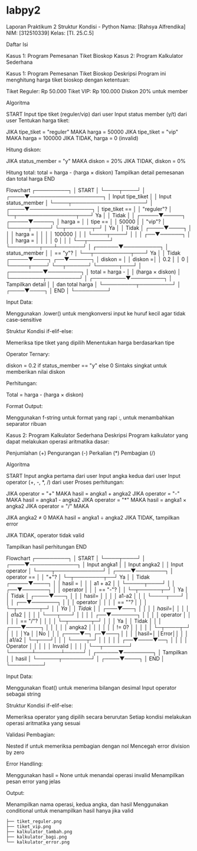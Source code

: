 # labpy2
Laporan Praktikum 2
Struktur Kondisi - Python
Nama: [Rahsya Alfrendika]
NIM: [312510339]
Kelas: [TI. 25.C.5]

Daftar Isi

Kasus 1: Program Pemesanan Tiket Bioskop
Kasus 2: Program Kalkulator Sederhana


Kasus 1: Program Pemesanan Tiket Bioskop
Deskripsi
Program ini menghitung harga tiket bioskop dengan ketentuan:

Tiket Reguler: Rp 50.000
Tiket VIP: Rp 100.000
Diskon 20% untuk member

Algoritma

START
Input tipe tiket (reguler/vip) dari user
Input status member (y/t) dari user
Tentukan harga tiket:

JIKA tipe_tiket = "reguler" MAKA harga = 50000
JIKA tipe_tiket = "vip" MAKA harga = 100000
JIKA TIDAK, harga = 0 (invalid)


Hitung diskon:

JIKA status_member = "y" MAKA diskon = 20%
JIKA TIDAK, diskon = 0%


Hitung total: total = harga - (harga × diskon)
Tampilkan detail pemesanan dan total harga
END

Flowchart
        ┌─────────┐
        │  START  │
        └────┬────┘
             │
        ┌────▼────────────────────┐
        │ Input tipe_tiket        │
        │ Input status_member     │
        └────┬────────────────────┘
             │
        ┌────▼─────────────────┐
        │ tipe_tiket ==        │
        │ "reguler"?           │
        └─┬────────────────┬───┘
      Ya  │                │ Tidak
          │                │
    ┌─────▼─────┐    ┌─────▼─────┐
    │ harga =   │    │ tipe ==   │
    │ 50000     │    │ "vip"?    │
    └─────┬─────┘    └─┬───────┬─┘
          │         Ya │       │ Tidak
          │       ┌────▼────┐  │
          │       │ harga = │  │
          │       │ 100000  │  │
          │       └────┬────┘  │
          │            │    ┌──▼──────┐
          │            │    │ harga = │
          │            │    │ 0       │
          │            │    └──┬──────┘
          └────────┬───┴───────┘
                   │
            ┌──────▼──────────┐
            │ status_member   │
            │ == "y"?         │
            └──┬──────────┬───┘
           Ya  │          │ Tidak
         ┌─────▼────┐  ┌──▼──────┐
         │ diskon = │  │ diskon =│
         │ 0.2      │  │ 0       │
         └─────┬────┘  └──┬──────┘
               └──────┬───┘
                      │
            ┌─────────▼─────────┐
            │ total = harga -   │
            │ (harga × diskon)  │
            └─────────┬─────────┘
                      │
            ┌─────────▼─────────┐
            │ Tampilkan detail  │
            │ dan total harga   │
            └─────────┬─────────┘
                      │
                 ┌────▼────┐
                 │   END   │
                 └─────────┘

Input Data:

Menggunakan .lower() untuk mengkonversi input ke huruf kecil agar tidak case-sensitive


Struktur Kondisi if-elif-else:

Memeriksa tipe tiket yang dipilih
Menentukan harga berdasarkan tipe


Operator Ternary:

diskon = 0.2 if status_member == "y" else 0
Sintaks singkat untuk memberikan nilai diskon


Perhitungan:

Total = harga - (harga × diskon)


Format Output:

Menggunakan f-string untuk format yang rapi
:, untuk menambahkan separator ribuan




Kasus 2: Program Kalkulator Sederhana
Deskripsi
Program kalkulator yang dapat melakukan operasi aritmatika dasar:

Penjumlahan (+)
Pengurangan (-)
Perkalian (*)
Pembagian (/)

Algoritma

START
Input angka pertama dari user
Input angka kedua dari user
Input operator (+, -, *, /) dari user
Proses perhitungan:

JIKA operator = "+" MAKA hasil = angka1 + angka2
JIKA operator = "-" MAKA hasil = angka1 - angka2
JIKA operator = "*" MAKA hasil = angka1 × angka2
JIKA operator = "/" MAKA

JIKA angka2 ≠ 0 MAKA hasil = angka1 ÷ angka2
JIKA TIDAK, tampilkan error


JIKA TIDAK, operator tidak valid


Tampilkan hasil perhitungan
END

Flowchart
        ┌─────────┐
        │  START  │
        └────┬────┘
             │
        ┌────▼─────────────┐
        │ Input angka1     │
        │ Input angka2     │
        │ Input operator   │
        └────┬─────────────┘
             │
        ┌────▼────────┐
        │ operator == │
        │ "+"?        │
        └─┬────────┬──┘
      Ya  │        │ Tidak
    ┌─────▼────┐  │
    │ hasil =  │  │
    │ a1 + a2  │  │
    └─────┬────┘  │
          │    ┌──▼───────┐
          │    │ operator │
          │    │ == "-"?  │
          │    └─┬──────┬─┘
          │   Ya │      │ Tidak
          │ ┌────▼───┐  │
          │ │ hasil= │  │
          │ │ a1-a2  │  │
          │ └────┬───┘  │
          │      │   ┌──▼───────┐
          │      │   │ operator │
          │      │   │ == "*"?  │
          │      │   └─┬──────┬─┘
          │      │  Ya │      │ Tidak
          │      │ ┌───▼───┐  │
          │      │ │ hasil=│  │
          │      │ │ a1*a2 │  │
          │      │ └───┬───┘  │
          │      │     │   ┌──▼───────┐
          │      │     │   │ operator │
          │      │     │   │ == "/"?  │
          │      │     │   └─┬──────┬─┘
          │      │     │  Ya │      │ Tidak
          │      │     │ ┌───▼────┐ │
          │      │     │ │ angka2 │ │
          │      │     │ │ != 0?  │ │
          │      │     │ └─┬────┬─┘ │
          │      │     │Ya │    │No │
          │      │  ┌────▼─┐ ┌─▼───┐│
          │      │  │hasil=│ │Error││
          │      │  │a1/a2 │ └─┬───┘│
          │      │  └────┬─┘   │    │
          │      │       │  ┌──▼────▼──┐
          │      │       │  │ Operator │
          │      │       │  │ Invalid  │
          │      │       │  └──┬───────┘
          └──────┴───────┴─────┘
                 │
          ┌──────▼────────┐
          │ Tampilkan     │
          │ hasil         │
          └──────┬────────┘
                 │
            ┌────▼────┐
            │   END   │
            └─────────┘

Input Data:

Menggunakan float() untuk menerima bilangan desimal
Input operator sebagai string


Struktur Kondisi if-elif-else:

Memeriksa operator yang dipilih secara berurutan
Setiap kondisi melakukan operasi aritmatika yang sesuai


Validasi Pembagian:

Nested if untuk memeriksa pembagian dengan nol
Mencegah error division by zero


Error Handling:

Menggunakan hasil = None untuk menandai operasi invalid
Menampilkan pesan error yang jelas


Output:

Menampilkan nama operasi, kedua angka, dan hasil
Menggunakan conditional untuk menampilkan hasil hanya jika valid


    ├── tiket_reguler.png
    ├── tiket_vip.png
    ├── kalkulator_tambah.png
    ├── kalkulator_bagi.png
    └── kalkulator_error.png
